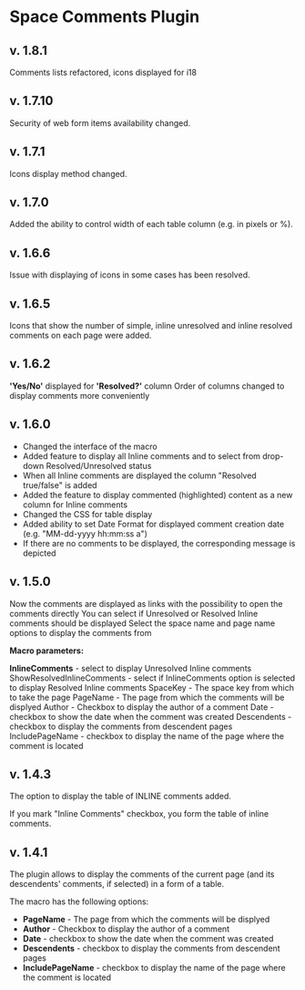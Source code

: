 # Space Comments Plugin #

## v. 1.8.1 ##

Comments lists refactored, icons displayed for i18

## v. 1.7.10 ##

Security of web form items availability changed.

## v. 1.7.1 ##

Icons display method changed.

## v. 1.7.0 ##

Added the ability to control width of each table column (e.g. in pixels or %).

## v. 1.6.6 ##

Issue with displaying of icons in some cases has been resolved.

## v. 1.6.5 ##

Icons that show the number of simple, inline unresolved and inline resolved comments on each page were added.

## v. 1.6.2 ##

<b>'Yes/No'</b> displayed for <b>'Resolved?'</b> column
Order of columns changed to display comments more conveniently

## v. 1.6.0 ##

* Changed the interface of the macro
* Added feature to display all Inline comments and to select from drop-down Resolved/Unresolved status
* When all Inline comments are displayed the column "Resolved true/false" is added
* Added the feature to display commented (highlighted) content as a new column for Inline comments
* Changed the CSS for table display
* Added ability to set Date Format for displayed comment creation date (e.g. "MM-dd-yyyy hh:mm:ss a")
* If there are no comments to be displayed, the corresponding message is depicted

## v. 1.5.0 ##

Now the comments are displayed as links with the possibility to open the comments directly
You can select if Unresolved or Resolved Inline comments should be displayed
Select the space name and page name options to display the comments from

<b>Macro parameters:</b>

<b>InlineComments</b> - select to display Unresolved Inline comments 
ShowResolvedInlineComments - select if InlineComments option is selected to display Resolved Inline comments 
SpaceKey - The space key from which to take the page PageName - The page from which the comments will be displyed 
Author - Checkbox to display the author of a comment Date - checkbox to show the date when the comment was created 
Descendents - checkbox to display the comments from descendent pages 
IncludePageName - checkbox to display the name of the page where the comment is located

## v. 1.4.3 ##

The option to display the table of INLINE comments added.

If you mark "Inline Comments" checkbox, you form the table of inline comments.

## v. 1.4.1 ##

The plugin allows to display the comments of the current page (and its descendents' comments, if selected) in a form of a table.

The macro has the following options:

* <b>PageName</b> - The page from which the comments will be displyed
* <b>Author</b> - Checkbox to display the author of a comment
* <b>Date</b> - checkbox to show the date when the comment was created
* <b>Descendents</b> - checkbox to display the comments from descendent pages
* <b>IncludePageName</b> - checkbox to display the name of the page where the comment is located
